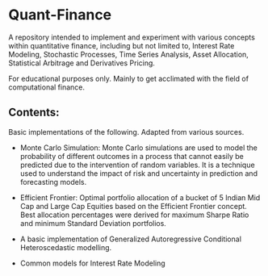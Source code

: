 # Quant-Finance
A repository intended to implement and experiment with various concepts within quantitative finance, including but not limited to, Interest Rate Modeling, Stochastic Processes, Time Series Analysis, Asset Allocation, Statistical Arbitrage and Derivatives Pricing. 

For educational purposes only. Mainly to get acclimated with the field of computational finance.

## Contents:

Basic implementations of the following. Adapted from various sources.

* Monte Carlo Simulation: Monte Carlo simulations are used to model the probability of different outcomes in a process that cannot easily be predicted due to the intervention of random variables. It is a technique used to understand the impact of risk and uncertainty in prediction and forecasting models.

* Efficient Frontier: Optimal portfolio allocation of a bucket of 5 Indian Mid Cap and Large Cap Equities based on the Efficient Frontier concept. Best allocation percentages were derived for maximum Sharpe Ratio and minimum Standard Deviation portfolios.

* A basic implementation of Generalized Autoregressive Conditional Heteroscedastic modelling.

* Common models for Interest Rate Modeling

